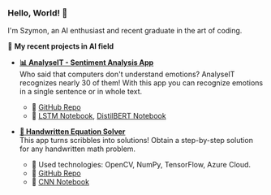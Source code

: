 ### Hello, World! 👋 
I'm Szymon, an AI enthusiast and recent graduate in the art of coding.

🚀 **My recent projects in AI field**
- **[📊 AnalyseIT - Sentiment Analysis App](https://analyseit.onrender.com/)**   
 Who said that computers don't understand emotions? AnalyseIT recognizes nearly 30 of them!  With this app you can recognize emotions in a single sentence or in whole text.
  - 📁 [GitHub Repo](https://github.com/szymon8576/AnalyseIT)
  - 📘 [LSTM Notebook](https://colab.research.google.com/drive/1bwBMnJFGU2RCaIVwUoTuAzc92nFKcTnu?usp=sharing), [DistilBERT Notebook](https://colab.research.google.com/drive/1bwBMnJFGU2RCaIVwUoTuAzc92nFKcTnu?usp=sharing)
 
- **[📝 Handwritten Equation Solver](https://eqsolver.onrender.com/)**  
  This app turns scribbles into solutions!  Obtain a step-by-step solution for any handwritten math problem.

  - 🔢 Used technologies: OpenCV, NumPy, TensorFlow, Azure Cloud.
  - 📁 [GitHub Repo](https://github.com/szymon8576/HandwrittenEquationSolver)
  - 📘 [CNN Notebook]()



<!--
**szymon8576/szymon8576** is a ✨ _special_ ✨ repository because its `README.md` (this file) appears on your GitHub profile.

Here are some ideas to get you started:

- 🔭 I’m currently working on ...
- 🌱 I’m currently learning ...
- 👯 I’m looking to collaborate on ...
- 🤔 I’m looking for help with ...
- 💬 Ask me about ...
- 📫 How to reach me: ...
- 😄 Pronouns: ...
- ⚡ Fun fact: ...
-->
